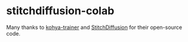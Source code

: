 # stitchdiffusion-colab

Many thanks to [kohya-trainer](https://github.com/Linaqruf/kohya-trainer) and [StitchDiffusion](https://github.com/littlewhitesea/StitchDiffusion) for their open-source code.
